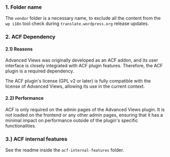 ### 1. Folder name

The `vendor` folder is a necessary name, to exclude all the content from the `wp i18n` tool check during `translate.wordpress.org`
release updates.

### 2. ACF Dependency

#### 2.1) Reasons

Advanced Views was originally developed as an ACF addon, and its user interface is closely integrated with ACF plugin
features. Therefore, the ACF plugin is a required dependency.

The ACF plugin's license (GPL v2 or later) is fully compatible with the license of Advanced Views, allowing its use in
the current context.

#### 2.2) Performance

ACF is only required on the admin pages of the Advanced Views plugin. It is not loaded on the frontend or any other
admin pages, ensuring that it has a minimal impact on performance outside of the plugin's specific functionalities.

### 3.) ACF internal features 

See the readme inside the `acf-internal-features` folder.